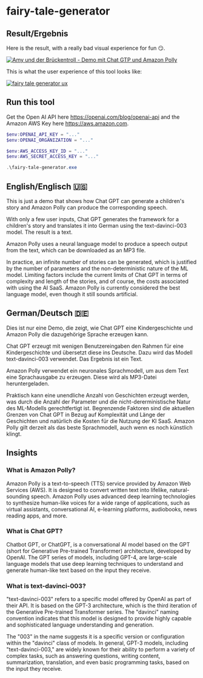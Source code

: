 # fairy-tale-generator

## Result/Ergebnis

Here is the result, with a really bad visual experience for fun :smirk:.

[![Amy und der Brückentroll - Demo mit Chat GTP und Amazon Polly](https://img.youtube.com/vi/P6A515DSmDo/0.jpg)](https://www.youtube.com/watch?v=P6A515DSmDo "Amy und der Brückentroll - Demo mit Chat GTP und Amazon Polly")

This is what the user experience of this tool looks like:

[![fairy tale generator ux](https://img.youtube.com/vi/QjukNvGkW1U/0.jpg)](https://www.youtube.com/watch?v=QjukNvGkW1U "fairy tale generator ux")

## Run this tool

Get the Open AI API here https://openai.com/blog/openai-api and the Amazon AWS Key here https://aws.amazon.com.

```powershell
$env:OPENAI_API_KEY = "..."
$env:OPENAI_ORGANIZATION = "..."

$env:AWS_ACCESS_KEY_ID = "..."
$env:AWS_SECRET_ACCESS_KEY = "..."

.\fairy-tale-generator.exe
```

## English/Englisch :us:

This is just a demo that shows how Chat GPT can generate a children's story and Amazon Polly can produce the corresponding speech.

With only a few user inputs, Chat GPT generates the framework for a children's story and translates it into German using the text-davinci-003 model. The result is a text.

Amazon Polly uses a neural language model to produce a speech output from the text, which can be downloaded as an MP3 file.

In practice, an infinite number of stories can be generated, which is justified by the number of parameters and the non-deterministic nature of the ML model. Limiting factors include the current limits of Chat GPT in terms of complexity and length of the stories, and of course, the costs associated with using the AI SaaS. Amazon Polly is currently considered the best language model, even though it still sounds artificial.

## German/Deutsch :de:

Dies ist nur eine Demo, die zeigt, wie Chat GPT eine Kindergeschichte und Amazon Polly die dazugehörige Sprache erzeugen kann.

Chat GPT erzeugt mit wenigen Benutzereingaben den Rahmen für eine Kindergeschichte und übersetzt diese ins Deutsche. Dazu wird das Modell text-davinci-003 verwendet. Das Ergebnis ist ein Text.

Amazon Polly verwendet ein neuronales Sprachmodell, um aus dem Text eine Sprachausgabe zu erzeugen. Diese wird als MP3-Datei heruntergeladen.

Praktisch kann eine unendliche Anzahl von Geschichten erzeugt werden, was durch die Anzahl der Parameter und die nicht-dererministische Natur des ML-Modells gerechtfertigt ist. Begrenzende Faktoren sind die aktuellen Grenzen von Chat GPT in Bezug auf Komplexität und Länge der Geschichten und natürlich die Kosten für die Nutzung der KI SaaS. Amazon Polly gilt derzeit als das beste Sprachmodell, auch wenn es noch künstlich klingt.

## Insights

### What is Amazon Polly?

Amazon Polly is a text-to-speech (TTS) service provided by Amazon Web Services (AWS). It is designed to convert written text into lifelike, natural-sounding speech. Amazon Polly uses advanced deep learning technologies to synthesize human-like voices for a wide range of applications, such as virtual assistants, conversational AI, e-learning platforms, audiobooks, news reading apps, and more.

### What is Chat GPT?

Chatbot GPT, or ChatGPT, is a conversational AI model based on the GPT (short for Generative Pre-trained Transformer) architecture, developed by OpenAI. The GPT series of models, including GPT-4, are large-scale language models that use deep learning techniques to understand and generate human-like text based on the input they receive.

### What is text-davinci-003?

"text-davinci-003" refers to a specific model offered by OpenAI as part of their API. It is based on the GPT-3 architecture, which is the third iteration of the Generative Pre-trained Transformer series. The "davinci" naming convention indicates that this model is designed to provide highly capable and sophisticated language understanding and generation.

The "003" in the name suggests it is a specific version or configuration within the "davinci" class of models. In general, GPT-3 models, including "text-davinci-003," are widely known for their ability to perform a variety of complex tasks, such as answering questions, writing content, summarization, translation, and even basic programming tasks, based on the input they receive.
